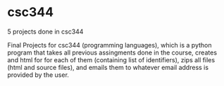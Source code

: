 # csc344
5 projects done in csc344


Final Projects for csc344 (programming languages), which is a python program that takes all previous assingments 
done in the course, creates and html for for each of them (containing list of identifiers), zips all files (html
and source files), and emails them to whatever email address is provided by the user.
